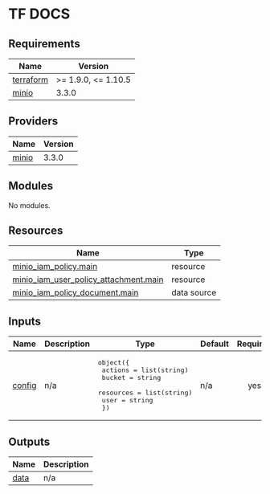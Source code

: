 <!-- markdownlint-disable MD041 -->
<!-- markdownlint-disable MD033 -->
<!-- markdownlint-disable MD028 -->

# TF DOCS

<!-- prettier-ignore-start -->

<!-- BEGIN_TF_DOCS -->
## Requirements

| Name | Version |
|------|---------|
| <a name="requirement_terraform"></a> [terraform](#requirement\_terraform) | >= 1.9.0, <= 1.10.5 |
| <a name="requirement_minio"></a> [minio](#requirement\_minio) | 3.3.0 |

## Providers

| Name | Version |
|------|---------|
| <a name="provider_minio"></a> [minio](#provider\_minio) | 3.3.0 |

## Modules

No modules.

## Resources

| Name | Type |
|------|------|
| [minio_iam_policy.main](https://registry.terraform.io/providers/aminueza/minio/3.3.0/docs/resources/iam_policy) | resource |
| [minio_iam_user_policy_attachment.main](https://registry.terraform.io/providers/aminueza/minio/3.3.0/docs/resources/iam_user_policy_attachment) | resource |
| [minio_iam_policy_document.main](https://registry.terraform.io/providers/aminueza/minio/3.3.0/docs/data-sources/iam_policy_document) | data source |

## Inputs

| Name | Description | Type | Default | Required |
|------|-------------|------|---------|:--------:|
| <a name="input_config"></a> [config](#input\_config) | n/a | <pre>object({<br/>    actions   = list(string)<br/>    bucket    = string<br/>    resources = list(string)<br/>    user      = string<br/>  })</pre> | n/a | yes |

## Outputs

| Name | Description |
|------|-------------|
| <a name="output_data"></a> [data](#output\_data) | n/a |
<!-- END_TF_DOCS -->

<!-- prettier-ignore-end -->
